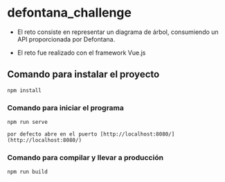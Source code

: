 # defontana_challenge

* El reto consiste en representar un diagrama de árbol, consumiendo un API proporcionada por Defontana.

* El reto fue realizado con el framework Vue.js
## Comando para instalar el proyecto
```
npm install
```

### Comando para iniciar el programa
```
npm run serve

por defecto abre en el puerto [http://localhost:8080/](http://localhost:8080/)
```

### Comando para compilar y llevar a producción
```
npm run build
```

